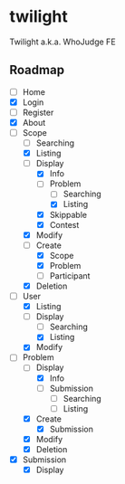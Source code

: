 # twilight

Twilight a.k.a. WhoJudge FE

## Roadmap
- [ ] Home
- [x] Login
- [ ] Register
- [x] About
- [ ] Scope
    - [ ] Searching
    - [x] Listing
    - [ ] Display
        - [x] Info
        - [ ] Problem
            - [ ] Searching
            - [x] Listing
        - [x] Skippable
        - [x] Contest
    - [x] Modify
    - [ ] Create
        - [x] Scope
        - [x] Problem
        - [ ] Participant
    - [x] Deletion
- [ ] User
    - [x] Listing
    - [ ] Display
        - [ ] Searching
        - [x] Listing
    - [x] Modify
- [ ] Problem
    - [ ] Display
        - [x] Info
        - [ ] Submission
            - [ ] Searching
            - [ ] Listing
    - [x] Create
        - [x] Submission
    - [x] Modify
    - [x] Deletion
- [x] Submission
    - [x] Display
